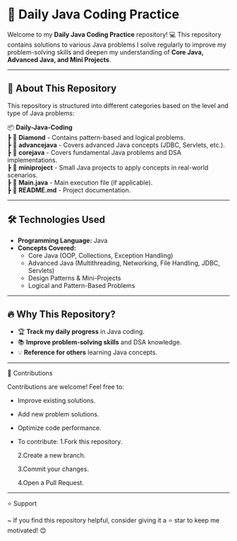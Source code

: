 # 🚀 Daily Java Coding Practice

Welcome to my **Daily Java Coding Practice** repository! 💻 This repository contains solutions to various Java problems I solve regularly to improve my problem-solving skills and deepen my understanding of **Core Java, Advanced Java, and Mini Projects**.

---

## 📌 About This Repository

This repository is structured into different categories based on the level and type of Java problems:

📦 **Daily-Java-Coding**  
 ┣ 📂 **Diamond** - Contains pattern-based and logical problems.  
 ┣ 📂 **advancejava** - Covers advanced Java concepts (JDBC, Servlets, etc.).  
 ┣ 📂 **corejava** - Covers fundamental Java problems and DSA implementations.  
 ┣ 📂 **miniproject** - Small Java projects to apply concepts in real-world scenarios.  
 ┣ 📜 **Main.java** - Main execution file (if applicable).  
 ┣ 📜 **README.md** - Project documentation.  

---

## 🛠 Technologies Used

- **Programming Language:** Java  
- **Concepts Covered:**  
  - Core Java (OOP, Collections, Exception Handling)  
  - Advanced Java (Multithreading, Networking, File Handling, JDBC, Servlets)  
  - Design Patterns & Mini-Projects  
  - Logical and Pattern-Based Problems  

---

## 🔥 Why This Repository?

- 🏆 **Track my daily progress** in Java coding.  
- 📚 **Improve problem-solving skills** and DSA knowledge.  
- 💡 **Reference for others** learning Java concepts.  

---

🤝 Contributions

Contributions are welcome! Feel free to:

 - Improve existing solutions.
 - Add new problem solutions.
 - Optimize code performance.
 - To contribute:
   1.Fork this repository.
   
   2.Create a new branch.
   
   3.Commit your changes.
   
   4.Open a Pull Request.

---
  
⭐ Support

  ~ If you find this repository helpful, consider giving it a ⭐ star to keep me motivated! 😊
